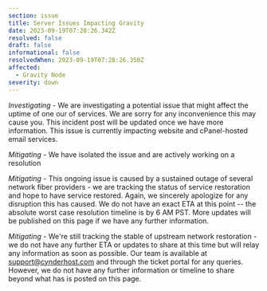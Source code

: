 ```yaml
---
section: issue
title: Server Issues Impacting Gravity
date: 2023-09-19T07:28:26.342Z
resolved: false
draft: false
informational: false
resolvedWhen: 2023-09-19T07:28:26.350Z
affected:
  - Gravity Node
severity: down
---
```

*Investigating* - We are investigating a potential issue that might affect the uptime of one our of services. We are sorry for any inconvenience this may cause you. This incident post will be updated once we have more information. This issue is currently impacting website and cPanel-hosted email services.  

*﻿Mitigating* - We have isolated the issue and are actively working on a resolution

*﻿Mitigating* - This ongoing issue is caused by a sustained outage of several network fiber providers - we are tracking the status of service restoration and hope to have service restored. Again, we sincerely apologize for any disruption this has caused. We do not have an exact ETA at this point -- the absolute worst case resolution timeline is by 6 AM PST. More updates will be published on this page if we have any further information.

*﻿Mitigating* - We're still tracking the stable of upstream network restoration - we do not have any further ETA or updates to share at this time but will relay any information as soon as possible. Our team is available at support@cynderhost.com and through the ticket portal for any queries. However, we do not have any further information or timeline to share beyond what has is posted on this page. 
